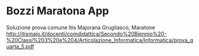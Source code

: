 # Bozzi Maratona App
Soluzione prova comune Itis Majorana Grugliasco, Maratone
http://itismajo.it/docenti/comdidattica/Secondo%20Biennio%20-%20Classi%203%20e%204/Articolazione_Informatica/Informatica/prova_quarta_5.pdf
